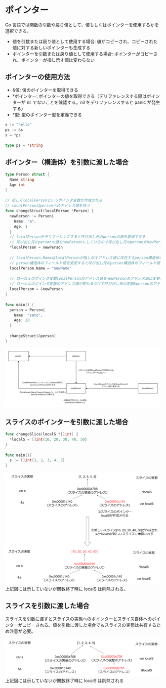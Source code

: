 # ポインター

Go 言語では関数の引数や戻り値として、値もしくはポインターを使用するかを選択できる。

- 値を引数または戻り値として使用する場合: 値がコピーされ、コピーされた値に対する新しいポインターも生成する
- ポインターを引数または戻り値として使用する場合: ポインターがコピーされ、ポインターが指し示す値は変わらない

## ポインターの使用方法

- &値: 値のポインターを取得できる
- \*ポインター: ポインターの値を取得できる（デリファレンスする際はポインターが nil でないことを確認する。nil をデリファレンスすると panic が発生する）
- \*型: 型のポインター型を定義できる

```Go
s := "hello"
ps := &s
s = *ps

type ps = *string
```

## ポインター（構造体）を引数に渡した場合

```Go
type Person struct {
  Name string
  Age int
}

// 新しくlocalPersonというポインタ変数が作成される
// localPersonはpersonへのアドレス値を持つ
func changeStruct(localPerson *Person) {
  newPerson := Person{
    Name: "a",
    Age: 1
  }
  // localPersonをデリファレンスすると呼び出し元のpersonの値を取得できる
  // 呼び出し元のpersonの値をnewPersonにしているので呼び出し元のpersonがnewPersnoになる
  *localPerson = newPerson

  // localPerson.NameはlocalPersonが指し示すアドレス値に存在するperson構造体の値のNameフィールドを取得する
  // person構造体のフィールド値を変更すると呼び出し元のperson構造体のフィールド値も変更される
  localPerson.Name = "newName"

  // ローカルのポインタ変数localPersonのアドレス値をnewPersonのアドレス値に変更している
  // ローカルのポインタ変数のアドレス値が変わるだけで呼び出し元の変数&personのアドレス値は変わらない
  localPerson = &newPerson
}

func main() {
  person = Person{
    Name: "sato",
    Age: 20
  }

  changeStruct(&person)
}
```

![pointer-struct](./images/pointer-struct.png)

## スライスのポインターを引数に渡した場合

```Go
func changeSlice(localS *[]int) {
  *localS = []int{10, 20, 30, 40, 50}
}

func main(){
  s := []int{1, 2, 3, 4, 5}
}
```

![pointer-slice](images/pointer-slice.png)
上記図には示していないが関数終了時に localS は削除される。

## スライスを引数に渡した場合

スライスを引数に渡すとスライスの実態へのポインターとスライス自体へのポインターがコピーされる。値を引数に渡した場合でもスライスの実態は共有するため注意が必要。

![slice-value-arg](images/slice-value-arg.png)
上記図には示していないが関数終了時に localS は削除される

